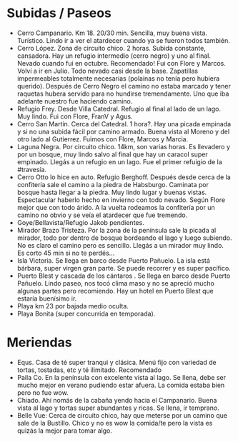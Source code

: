 # Subidas / Paseos

* Cerro Campanario. Km 18. 20/30 min. Sencilla, muy buena vista. Turístico.  Lindo ir a ver el atardecer cuando ya se fueron todos también.
* Cerro López. Zona de circuito chico. 2 horas. Subida constante, cansadora. Hay un refugio intermedio (cerro negro) y uno al final. Nevado cuando fui en octubre. Recomendado! Fui con Flore y Marcos.
  Volví a ir en Julio. Todo nevado casi desde la base. Zapatillas impermeables totalmente necesarias (polainas no tenía pero hubiera querido). Después de Cerro Negro el camino no estaba marcado y tener raquetas hubera servido para no hundirse tremendamente. Uno que iba adelante nuestro fue haciendo camino.
* Refugio Frey. Desde Villa Catedral. Refugio al final al lado de un lago. Muy lindo. Fui con Flore, FranV y Agus.
* Cerro San Martín. Cerca del Catedral. 1 hora?. Hay una picada empinada y si no una subida fácil por camino armado. Buena vista al Moreno y del otro lado al Gutierrez. Fuimos con Flore, Marcos y Marcia.
* Laguna Negra. Por circuito chico. 14km, son varias horas. Es llevadero y por un bosque, muy lindo salvo al final que hay un caracol super empinado. Llegás a un refugio en un lago. Fue el primer refuigio de la #travesía.
* Cerro Otto lo hice en auto. Refugio Berghoff. Después desde cerca de la confitería sale el camino a la piedra de Habsburgo. Caminata por bosque hasta llegar a la piedra. Muy lindo lugar y buenas vistas. Espectacular haberlo hecho en invierno con todo nevado. Según Flore mejor que con todo árido. A la vuelta rodeamos la confitería por un camino no obvio y se veía el atardecer que fue tremendo.
* Goye/Bellavista/Refugio Jakob pendientes.
* Mirador Brazo Tristeza. Por la zona de la península sale la picada al mirador, todo por dentro de bosque bordeando el lago y luego subiendo. No es claro el camino pero es sencillo. Llegás a un mirador muy lindo. Es corto 45 min si no te perdés...
* Isla Victoria. Se llega en barco desde Puerto Pañuelo. La isla está bárbara, super virgen gran parte. Se puede recorrer y es super pacífico.
* Puerto Blest y cascada de los cántaros . Se llega en barco desde Puerto Pañuelo. Lindo paseo, nos tocó clima maso y no se apreció mucho algunas partes pero recomiendo. Hay un hotel en Puerto Blest que estaría buenísimo ir. 
* Playa km 23 por bajada medio oculta. 
* Playa Bonita (super concurrida en temporada).


# Meriendas


* Equs. Casa de té super tranqui y clásica. Menú fijo con variedad de tortas, tostadas, etc y té ilimitado. Recomendado
* Paila Co. En la península con excelente vista al lago. Se llena, debe ser mucho mejor en verano pudiendo estar afuera. La comida estaba bien pero no fue wow.
* Chiado. Ahí nomás de la cabaña yendo hacia el Campanario. Buena vista al lago y tortas super abundantes y ricas.  Se llena, ir temprano.
* Belle Vue: Cerca de circuito chico, hay que meterse por un camino que sale de la Bustillo. Chico y no es wow la comida/te pero la vista es quizás la mejor para tomar algo.
